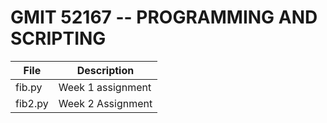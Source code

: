 # GMIT 52167 -- PROGRAMMING AND SCRIPTING

File|Description
----|-----------
fib.py|Week 1 assignment
fib2.py|Week 2 Assignment

